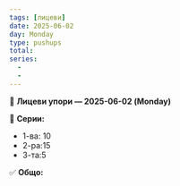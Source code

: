 ```yaml
---
tags: [лицеви]
date: 2025-06-02
day: Monday
type: pushups
total:
series:
  - 
  - 
---
```


💪 **Лицеви упори — 2025-06-02 (Monday)**

🧮 **Серии:**
- 1-ва: 10
- 2-ра:15
- 3-та:5

✅ **Общо:** 
